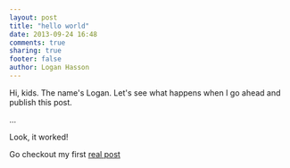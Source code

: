 ```yaml
---
layout: post
title: "hello world"
date: 2013-09-24 16:48
comments: true
sharing: true
footer: false
author: Logan Hasson
---
```

Hi, kids. The name's Logan. Let's see what happens when I go ahead and publish this post.

...

Look, it worked!

Go checkout my first [real post](/blog/2013/09/24/understanding-rebasing/)